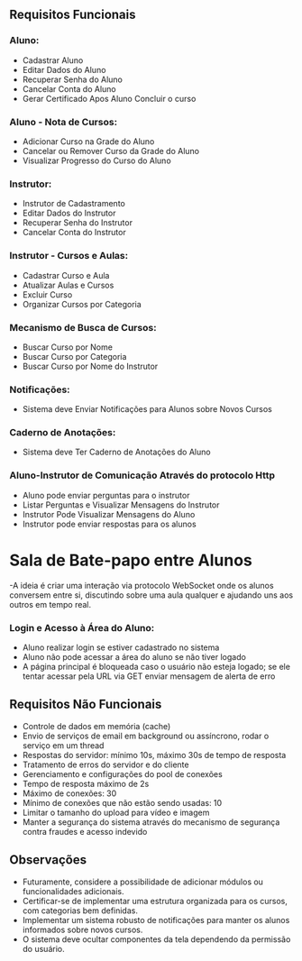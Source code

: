 ## Requisitos Funcionais

### Aluno:

- Cadastrar Aluno
- Editar Dados do Aluno
- Recuperar Senha do Aluno
- Cancelar Conta do Aluno
- Gerar Certificado Apos Aluno Concluir o curso

### Aluno - Nota de Cursos:

- Adicionar Curso na Grade do Aluno
- Cancelar ou Remover Curso da Grade do Aluno
- Visualizar Progresso do Curso do Aluno

### Instrutor:

- Instrutor de Cadastramento
- Editar Dados do Instrutor
- Recuperar Senha do Instrutor
- Cancelar Conta do Instrutor

### Instrutor - Cursos e Aulas:

- Cadastrar Curso e Aula
- Atualizar Aulas e Cursos
- Excluir Curso
- Organizar Cursos por Categoria

### Mecanismo de Busca de Cursos:

- Buscar Curso por Nome
- Buscar Curso por Categoria
- Buscar Curso por Nome do Instrutor

### Notificações:

- Sistema deve Enviar Notificações para Alunos sobre Novos Cursos

### Caderno de Anotações:

- Sistema deve Ter Caderno de Anotações do Aluno

### Aluno-Instrutor de Comunicação Através do protocolo Http 

- Aluno pode enviar perguntas para o instrutor
- Listar Perguntas e Visualizar Mensagens do Instrutor
- Instrutor Pode Visualizar Mensagens do Aluno
- Instrutor pode enviar respostas para os alunos

# Sala de Bate-papo entre Alunos
-A ideia é criar uma interação via protocolo WebSocket onde os alunos conversem entre si, discutindo sobre uma aula qualquer e ajudando uns aos outros em tempo real.

### Login e Acesso à Área do Aluno:

- Aluno realizar login se estiver cadastrado no sistema
- Aluno não pode acessar a área do aluno se não tiver logado
- A página principal é bloqueada caso o usuário não esteja logado; se ele tentar acessar pela URL via GET enviar mensagem de alerta de erro 

## Requisitos Não Funcionais

- Controle de dados em memória (cache)
- Envio de serviços de email em background ou assíncrono, rodar o serviço em um thread
- Respostas do servidor: mínimo 10s, máximo 30s de tempo de resposta
- Tratamento de erros do servidor e do cliente
- Gerenciamento e configurações do pool de conexões
- Tempo de resposta máximo de 2s
- Máximo de conexões: 30
- Mínimo de conexões que não estão sendo usadas: 10
- Limitar o tamanho do upload para vídeo e imagem
- Manter a segurança do sistema através do mecanismo de segurança contra fraudes e acesso indevido

## Observações

- Futuramente, considere a possibilidade de adicionar módulos ou funcionalidades adicionais.
- Certificar-se de implementar uma estrutura organizada para os cursos, com categorias bem definidas.
- Implementar um sistema robusto de notificações para manter os alunos informados sobre novos cursos.
- O sistema deve ocultar componentes da tela dependendo da permissão do usuário.
